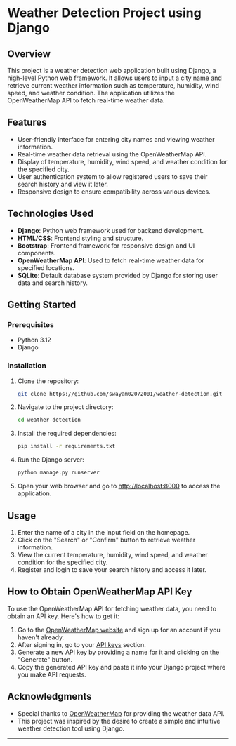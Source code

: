 # Weather Detection Project using Django

## Overview

This project is a weather detection web application built using Django, a high-level Python web framework. It allows users to input a city name and retrieve current weather information such as temperature, humidity, wind speed, and weather condition. The application utilizes the OpenWeatherMap API to fetch real-time weather data.

## Features

- User-friendly interface for entering city names and viewing weather information.
- Real-time weather data retrieval using the OpenWeatherMap API.
- Display of temperature, humidity, wind speed, and weather condition for the specified city.
- User authentication system to allow registered users to save their search history and view it later.
- Responsive design to ensure compatibility across various devices.

## Technologies Used

- **Django**: Python web framework used for backend development.
- **HTML/CSS**: Frontend styling and structure.
- **Bootstrap**: Frontend framework for responsive design and UI components.
- **OpenWeatherMap API**: Used to fetch real-time weather data for specified locations.
- **SQLite**: Default database system provided by Django for storing user data and search history.

## Getting Started

### Prerequisites

- Python 3.12
- Django

### Installation

1. Clone the repository:

    ```bash
    git clone https://github.com/swayam02072001/weather-detection.git
    ```

2. Navigate to the project directory:

    ```bash
    cd weather-detection
    ```

3. Install the required dependencies:

    ```bash
    pip install -r requirements.txt
    ```

4. Run the Django server:

    ```bash
    python manage.py runserver
    ```

5. Open your web browser and go to [http://localhost:8000](http://localhost:8000) to access the application.

## Usage

1. Enter the name of a city in the input field on the homepage.
2. Click on the "Search" or "Confirm" button to retrieve weather information.
3. View the current temperature, humidity, wind speed, and weather condition for the specified city.
4. Register and login to save your search history and access it later.

## How to Obtain OpenWeatherMap API Key

To use the OpenWeatherMap API for fetching weather data, you need to obtain an API key. Here's how to get it:

1. Go to the [OpenWeatherMap website](https://home.openweathermap.org/users/sign_up) and sign up for an account if you haven't already.
2. After signing in, go to your [API keys](https://home.openweathermap.org/api_keys) section.
3. Generate a new API key by providing a name for it and clicking on the "Generate" button.
4. Copy the generated API key and paste it into your Django project where you make API requests.

## Acknowledgments

- Special thanks to [OpenWeatherMap](https://openweathermap.org/) for providing the weather data API.
- This project was inspired by the desire to create a simple and intuitive weather detection tool using Django.

---
